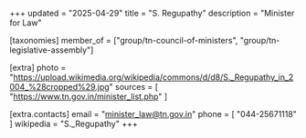+++
updated = "2025-04-29"
title = "S. Regupathy"
description = "Minister for Law"

[taxonomies]
member_of = ["group/tn-council-of-ministers", "group/tn-legislative-assembly"]

[extra]
photo = "https://upload.wikimedia.org/wikipedia/commons/d/d8/S._Regupathy_in_2004_%28cropped%29.jpg"
sources = [
    "https://www.tn.gov.in/minister_list.php"
]

[extra.contacts]
email = "minister_law@tn.gov.in"
phone = [
    "044-25671118"
]
wikipedia = "S._Regupathy"
+++
